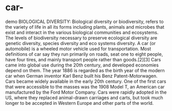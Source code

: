 # car-
demo
BIOLOGICAL DIVERSITY: Biological diversity or biodiversity, refers to the variety of life in all its forms including plants, animals and microbes that exist and interact in the various biological communities and ecosystems. The levels of biodiversity necessary to preserve ecological diversity are genetic diversity, species diversity and eco systems diversity.
A car (or automobile) is a wheeled motor vehicle used for transportation. Most definitions of car say they run primarily on roads, seat one to eight people, have four tires, and mainly transport people rather than goods.[2][3] Cars came into global use during the 20th century, and developed economies depend on them. The year 1886 is regarded as the birth year of the modern car when German inventor Karl Benz built his Benz Patent-Motorwagen. Cars became widely available in the early 20th century. One of the first cars that were accessible to the masses was the 1908 Model T, an American car manufactured by the Ford Motor Company. Cars were rapidly adopted in the US, where they replaced animal-drawn carriages and carts, but took much longer to be accepted in Western Europe and other parts of the world.


